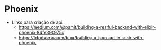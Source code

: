 # Phoenix

- Links para criação de api:
  - https://medium.com/@pamit/building-a-restful-backend-with-elixir-phoenix-84fe390975c
  - https://lobotuerto.com/blog/building-a-json-api-in-elixir-with-phoenix/